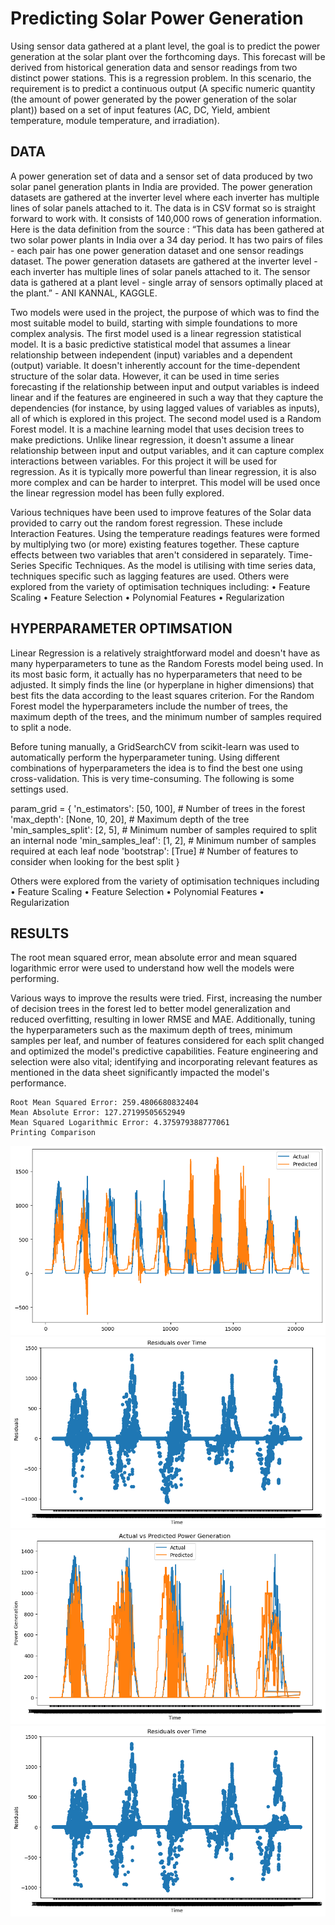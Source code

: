 # Predicting Solar Power Generation

Using sensor data gathered at a plant level, the goal is to predict the power generation at the solar plant over the forthcoming days.
This forecast will be derived from historical generation data and sensor readings from two distinct power stations. This is a regression problem. 
In this scenario, the requirement is to predict a continuous output (A specific numeric quantity (the amount of power generated by the power generation of the solar plant)) based on a set of input features (AC, DC, Yield, ambient temperature, module temperature, and irradiation).


## DATA
A power generation set of data and a sensor set of data produced by two solar panel generation
plants in India are provided. The power generation datasets are gathered at the inverter level where
each inverter has multiple lines of solar panels attached to it. The data is in CSV format so is straight forward to work with. 
It consists of 140,000 rows of generation information. Here is the data definition from the source :
“This data has been gathered at two solar power plants in India over a 34 day period. It has two pairs
of files - each pair has one power generation dataset and one sensor readings dataset. The power
generation datasets are gathered at the inverter level - each inverter has multiple lines of solar
panels attached to it. The sensor data is gathered at a plant level - single array of sensors optimally
placed at the plant.” - ANI KANNAL, KAGGLE. 

Two models were used in the project, the purpose of which was to find the most suitable model to build, starting with simple foundations to more complex analysis. 
The first model used is a linear regression statistical model. It is a basic predictive
statistical model that assumes a linear relationship between independent (input) variables and a
dependent (output) variable. It doesn't inherently account for the time-dependent structure of the
solar data. However, it can be used in time series forecasting if the relationship between input and
output variables is indeed linear and if the features are engineered in such a way that they capture
the dependencies (for instance, by using lagged values of variables as inputs), all of which is
explored in this project.
The second model used is a Random Forest model. It is a machine learning model that uses decision
trees to make predictions. Unlike linear regression, it doesn't assume a linear relationship between
input and output variables, and it can capture complex interactions between variables. For this
project it will be used for regression. As it is typically more powerful than linear regression, it is also
more complex and can be harder to interpret. This model will be used once the linear regression
model has been fully explored.

Various techniques have been used to improve features of the Solar data provided to carry out the random forest regression. These include Interaction Features. Using the temperature readings features were formed by multiplying two (or more) existing features together. These capture effects between two variables that aren't considered in separately. Time-Series Specific Techniques. As the model is utilising with time series data, techniques specific such as lagging features are used.
Others were explored from the variety of optimisation techniques including:
• Feature Scaling
• Feature Selection
• Polynomial Features
• Regularization


## HYPERPARAMETER OPTIMSATION 
Linear Regression is a relatively straightforward model and doesn't have as many hyperparameters
to tune as the Random Forests model being used. In its most basic form, it actually has no
hyperparameters that need to be adjusted. It simply finds the line (or hyperplane in higher
dimensions) that best fits the data according to the least squares criterion.
For the Random Forest model the hyperparameters include the number of trees, the maximum
depth of the trees, and the minimum number of samples required to split a node.

Before tuning manually, a GridSearchCV from scikit-learn was used to automatically perform the hyperparameter tuning. Using different combinations of hyperparameters the idea is to find the best one using cross-validation. This is very time-consuming. The following is some settings used. 

param_grid = {
    'n_estimators': [50, 100],  # Number of trees in the forest
    'max_depth': [None, 10, 20],  # Maximum depth of the tree
    'min_samples_split': [2, 5],  # Minimum number of samples required to split an internal node
    'min_samples_leaf': [1, 2],  # Minimum number of samples required at each leaf node
    'bootstrap': [True]  # Number of features to consider when looking for the best split
}

Others were explored from the variety of optimisation techniques including
• Feature Scaling
• Feature Selection
• Polynomial Features
• Regularization


## RESULTS
The root mean squared error, mean absolute error and mean squared logarithmic error were used to understand how well the models were performing.

Various ways to improve the results were tried. First, increasing the number of decision trees in the forest led to better model generalization and reduced overfitting, resulting in lower RMSE and MAE. Additionally, tuning the hyperparameters such as the maximum depth of trees, minimum samples per leaf, and number of features considered for each split changed and optimized the model's predictive capabilities. Feature engineering and selection were also vital; identifying and incorporating relevant features as mentioned in the data sheet significantly impacted the model's performance. 

    Root Mean Squared Error: 259.4806680832404
    Mean Absolute Error: 127.27199505652949
    Mean Squared Logarithmic Error: 4.375979388777061
    Printing Comparison

![Screenshot](output_1_1.png)
![Screenshot](output_1_2.png)
![Screenshot](output_3_1.png)
![Screenshot](output_3_2.png)

